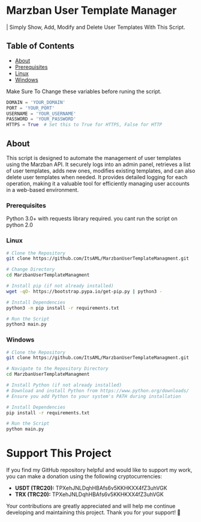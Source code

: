 # Marzban User Template Manager

 | Simply Show, Add, Modify and Delete User Templates With This Script.

## Table of Contents
- [About](#about)
- [Prerequisites](#prerequisites)
- [Linux](#Linux)
- [Windows](#windows)

Make Sure To Change these variables before runing the script.
```python
DOMAIN = 'YOUR_DOMAIN'
PORT = 'YOUR_PORT'
USERNAME = 'YOUR_USERNAME'
PASSWORD = 'YOUR_PASSWORD'
HTTPS = True  # Set this to True for HTTPS, False for HTTP
```

## About

This script is designed to automate the management of user templates using the Marzban API. It securely logs into an admin panel, retrieves a list of user templates, adds new ones, modifies existing templates, and can also delete user templates when needed. It provides detailed logging for each operation, making it a valuable tool for efficiently managing user accounts in a web-based environment.

### Prerequisites
Python 3.0+ with requests library required. you cant run the script on python 2.0
### Linux
```bash
# Clone the Repository
git clone https://github.com/ItsAML/MarzbanUserTemplateManagment.git

# Change Directory
cd MarzbanUserTemplateManagment

# Install pip (if not already installed)
wget -qO- https://bootstrap.pypa.io/get-pip.py | python3 -

# Install Dependencies
python3 -m pip install -r requirements.txt

# Run the Script
python3 main.py
```
### Windows
```bash
# Clone the Repository
git clone https://github.com/ItsAML/MarzbanUserTemplateManagment.git

# Navigate to the Repository Directory
cd MarzbanUserTemplateManagment

# Install Python (if not already installed)
# Download and install Python from https://www.python.org/downloads/
# Ensure you add Python to your system's PATH during installation

# Install Dependencies
pip install -r requirements.txt

# Run the Script
python main.py
```
# Support This Project

If you find my GitHub repository helpful and would like to support my work, you can make a donation using the following cryptocurrencies:

- **USDT (TRC20):** TPXehJNLDqhHBAfs6v5KKHKXX4fZ3uhVGK
- **TRX (TRC20):** TPXehJNLDqhHBAfs6v5KKHKXX4fZ3uhVGK

Your contributions are greatly appreciated and will help me continue developing and maintaining this project. Thank you for your support! 🙌

